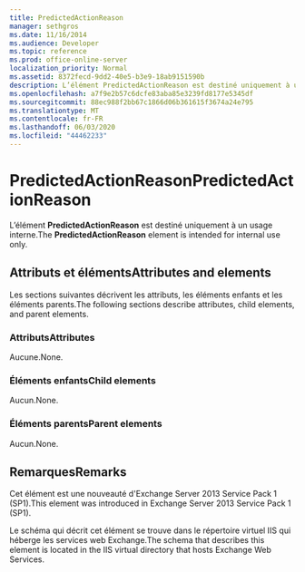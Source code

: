 ```yaml
---
title: PredictedActionReason
manager: sethgros
ms.date: 11/16/2014
ms.audience: Developer
ms.topic: reference
ms.prod: office-online-server
localization_priority: Normal
ms.assetid: 8372fecd-9dd2-40e5-b3e9-18ab9151590b
description: L’élément PredictedActionReason est destiné uniquement à un usage interne.
ms.openlocfilehash: a7f9e2b57c6dcfe83aba85e3239fd8177e5345df
ms.sourcegitcommit: 88ec988f2bb67c1866d06b361615f3674a24e795
ms.translationtype: MT
ms.contentlocale: fr-FR
ms.lasthandoff: 06/03/2020
ms.locfileid: "44462233"
---
```

# <a name="predictedactionreason"></a><span data-ttu-id="d0012-103">PredictedActionReason</span><span class="sxs-lookup"><span data-stu-id="d0012-103">PredictedActionReason</span></span>

<span data-ttu-id="d0012-104">L’élément **PredictedActionReason** est destiné uniquement à un usage interne.</span><span class="sxs-lookup"><span data-stu-id="d0012-104">The **PredictedActionReason** element is intended for internal use only.</span></span> 

## <a name="attributes-and-elements"></a><span data-ttu-id="d0012-105">Attributs et éléments</span><span class="sxs-lookup"><span data-stu-id="d0012-105">Attributes and elements</span></span>

<span data-ttu-id="d0012-106">Les sections suivantes décrivent les attributs, les éléments enfants et les éléments parents.</span><span class="sxs-lookup"><span data-stu-id="d0012-106">The following sections describe attributes, child elements, and parent elements.</span></span>
  
### <a name="attributes"></a><span data-ttu-id="d0012-107">Attributs</span><span class="sxs-lookup"><span data-stu-id="d0012-107">Attributes</span></span>

<span data-ttu-id="d0012-108">Aucune.</span><span class="sxs-lookup"><span data-stu-id="d0012-108">None.</span></span>
  
### <a name="child-elements"></a><span data-ttu-id="d0012-109">Éléments enfants</span><span class="sxs-lookup"><span data-stu-id="d0012-109">Child elements</span></span>

<span data-ttu-id="d0012-110">Aucun.</span><span class="sxs-lookup"><span data-stu-id="d0012-110">None.</span></span>
  
### <a name="parent-elements"></a><span data-ttu-id="d0012-111">Éléments parents</span><span class="sxs-lookup"><span data-stu-id="d0012-111">Parent elements</span></span>

<span data-ttu-id="d0012-112">Aucun.</span><span class="sxs-lookup"><span data-stu-id="d0012-112">None.</span></span>
  
## <a name="remarks"></a><span data-ttu-id="d0012-113">Remarques</span><span class="sxs-lookup"><span data-stu-id="d0012-113">Remarks</span></span>

<span data-ttu-id="d0012-114">Cet élément est une nouveauté d'Exchange Server 2013 Service Pack 1 (SP1).</span><span class="sxs-lookup"><span data-stu-id="d0012-114">This element was introduced in Exchange Server 2013 Service Pack 1 (SP1).</span></span>
  
<span data-ttu-id="d0012-115">Le schéma qui décrit cet élément se trouve dans le répertoire virtuel IIS qui héberge les services web Exchange.</span><span class="sxs-lookup"><span data-stu-id="d0012-115">The schema that describes this element is located in the IIS virtual directory that hosts Exchange Web Services.</span></span>
  

